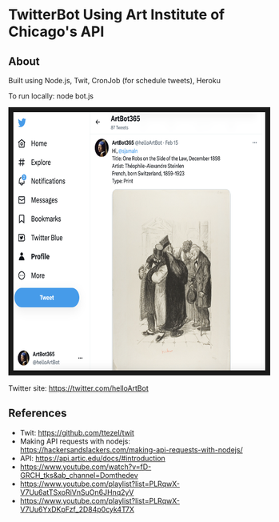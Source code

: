 # TwitterBot Using Art Institute of Chicago's API

## About

Built using Node.js, Twit, CronJob (for schedule tweets), Heroku

To run locally: node bot.js

<a href="https://twitter.com/helloArtBot" target="_blank"><img src="./Sample Tweet.png" alt="demo tweet" width="657" height="516" border="10" /></a>
</a>

Twitter site: https://twitter.com/helloArtBot


## References
- Twit: https://github.com/ttezel/twit
- Making API requests with nodejs: https://hackersandslackers.com/making-api-requests-with-nodejs/
- API: https://api.artic.edu/docs/#introduction
- https://www.youtube.com/watch?v=fD-GRCH_tks&ab_channel=Domthedev
- https://www.youtube.com/playlist?list=PLRqwX-V7Uu6atTSxoRiVnSuOn6JHnq2yV
- https://www.youtube.com/playlist?list=PLRqwX-V7Uu6YxDKpFzf_2D84p0cyk4T7X
